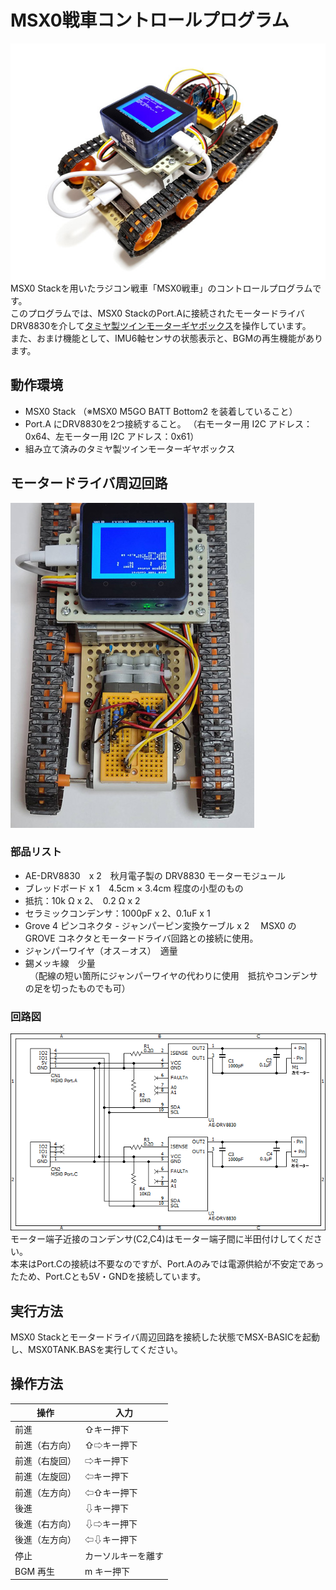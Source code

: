 # MSX0戦車コントロールプログラム
![MSX0戦車](./image/msx0-tank.jpg)  
MSX0 Stackを用いたラジコン戦車「MSX0戦車」のコントロールプログラムです。  
このプログラムでは、MSX0 StackのPort.Aに接続されたモータードライバDRV8830を介して[タミヤ製ツインモーターギヤボックス](https://www.tamiya.com/japan/products/70097/)を操作しています。  
また、おまけ機能として、IMU6軸センサの状態表示と、BGMの再生機能があります。

## 動作環境
- MSX0 Stack
（※MSX0 M5GO BATT Bottom2 を装着していること）  
- Port.A にDRV8830を2つ接続すること。
（右モーター用 I2C アドレス：0x64、左モーター用 I2C アドレス：0x61）
- 組み立て済みのタミヤ製ツインモーターギヤボックス

## モータードライバ周辺回路
![MSX0戦車モータードライバ周辺回路](./image/motor.jpg) 

### 部品リスト
- AE-DRV8830　x 2　秋月電子製の DRV8830 モーターモジュール  
- ブレッドボード x 1　4.5cm × 3.4cm 程度の小型のもの  
- 抵抗：10k Ω x 2、　0.2 Ω x 2  
- セラミックコンデンサ：1000pF x 2、0.1uF x 1  
- Grove 4 ピンコネクタ - ジャンパーピン変換ケーブル x 2 　MSX0 の GROVE コネクタとモータードライバ回路との接続に使用。  
- ジャンパーワイヤ（オス－オス）　適量  
- 錫メッキ線　少量  
　（配線の短い箇所にジャンパーワイヤの代わりに使用　抵抗やコンデンサの足を切ったものでも可）　

### 回路図
![回路図](./image/circuit.png)  
モーター端子近接のコンデンサ(C2,C4)はモーター端子間に半田付けしてください。  
本来はPort.Cの接続は不要なのですが、Port.Aのみでは電源供給が不安定であったため、Port.Cとも5V・GNDを接続しています。  

## 実行方法
MSX0 Stackとモータードライバ周辺回路を接続した状態でMSX-BASICを起動し、MSX0TANK.BASを実行してください。  

## 操作方法

| 操作 | 入力 |
| - | - |
| 前進  | ⇧キー押下 |
| 前進（右方向）| ⇧⇨キー押下 |
| 前進（右旋回）| ⇨キー押下 |
| 前進（左旋回）| ⇦キー押下 |
| 前進（左方向）| ⇦⇧キー押下 |
| 後進| ⇩キー押下 |
| 後進（右方向）| ⇩⇨キー押下 |
| 後進（左方向）| ⇦⇩キー押下 |
| 停止| カーソルキーを離す |
| BGM 再生| m キー押下 |
